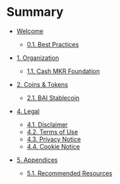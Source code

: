# Summary

* [Welcome](README.md)

    * [0.1. Best Practices]()

* [1. Organization]()

    * [1.1. Cash MKR Foundation]()

* [2. Coins & Tokens]()

    * [2.1. BAI Stablecoin]()

* [4. Legal]()

    * [4.1. Disclaimer](disclaimer.md)
    * [4.2. Terms of Use]()
    * [4.3. Privacy Notice]()
    * [4.4. Cookie Notice]()

* [5. Appendices]()

    * [5.1. Recommended Resources]()
